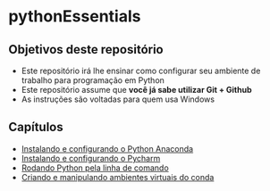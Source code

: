 # pythonEssentials

## Objetivos deste repositório

* Este repositório irá lhe ensinar como configurar seu ambiente de trabalho para programação em Python
* Este repositório assume que **você já sabe utilizar Git + Github**
* As instruções são voltadas para quem usa Windows

## Capítulos

* [Instalando e configurando o Python Anaconda](chapters/anaconda.md) 
* [Instalando e configurando o Pycharm](chapters/pycharm.md)
* [Rodando Python pela linha de comando](chapters/commandline_python.md)
* [Criando e manipulando ambientes virtuais do conda](chapters/venvs.md)